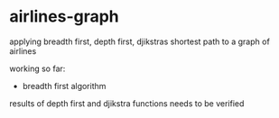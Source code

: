 # airlines-graph
applying breadth first, depth first, djikstras shortest path to a graph of airlines

working so far:
- breadth first algorithm

results of depth first and djikstra functions needs to be verified
